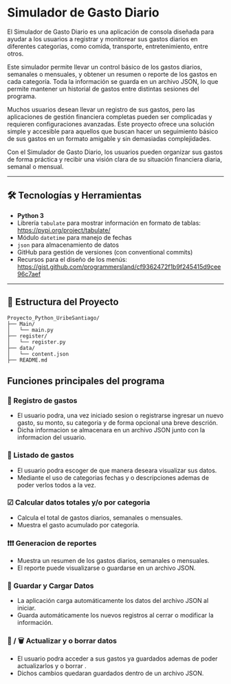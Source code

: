 # Simulador de Gasto Diario

El Simulador de Gasto Diario es una aplicación de consola diseñada para ayudar a los usuarios a registrar y monitorear sus gastos diarios en diferentes categorías, como comida, transporte, entretenimiento, entre otros.

Este simulador permite llevar un control básico de los gastos diarios, semanales o mensuales, y obtener un resumen o reporte de los gastos en cada categoría. Toda la información se guarda en un archivo JSON, lo que permite mantener un historial de gastos entre distintas sesiones del programa.

Muchos usuarios desean llevar un registro de sus gastos, pero las aplicaciones de gestión financiera completas pueden ser complicadas y requieren configuraciones avanzadas. Este proyecto ofrece una solución simple y accesible para aquellos que buscan hacer un seguimiento básico de sus gastos en un formato amigable y sin demasiadas complejidades. 

Con el Simulador de Gasto Diario, los usuarios pueden organizar sus gastos de forma práctica y recibir una visión clara de su situación financiera diaria, semanal o mensual.

---

## 🛠️ Tecnologías y Herramientas

- **Python 3**
- Librería `tabulate` para mostrar información en formato de tablas: https://pypi.org/project/tabulate/
- Módulo `datetime` para manejo de fechas
- `json` para almacenamiento de datos
- GitHub para gestión de versiones (con conventional commits)
- Recursos para el diseño de los menús: https://gist.github.com/programmersland/cf9362472f1b9f245415d9cee96c7aef

---

## 📂 Estructura del Proyecto
```
Proyecto_Python_UribeSantiago/
├── Main/
│   └── main.py
├── register/
│   └── register.py
├── data/
│   └── content.json
├── README.md
```

## Funciones principales del programa

### 🤑 Registro de gastos
- El usuario podra, una vez iniciado sesion o registrarse ingresar un nuevo gasto, su monto, su categoria y de forma opcional una breve descrión.
- Dicha informacion se almacenara en un archivo JSON junto con la informacion del usuario.

### 📜 Listado de gastos 
- El usuario podra escoger de que manera deseara visualizar sus datos.
- Mediante el uso de categorias fechas y o descripciones ademas de poder verlos todos a la vez.

### ☑ Calcular datos totales y/o por categoria 
- Calcula el total de gastos diarios, semanales o mensuales.
- Muestra el gasto acumulado por categoría.

### ❗❗❗ Generacion de reportes 
- Muestra un resumen de los gastos diarios, semanales o mensuales.
- El reporte puede visualizarse o guardarse en un archivo JSON.

### 🎦 Guardar y Cargar Datos 
- La aplicación carga automáticamente los datos del archivo JSON al iniciar.
- Guarda automáticamente los nuevos registros al cerrar o modificar la información.

### 🦾 / 🗑 Actualizar y o borrar datos 
- El usuario podra acceder a sus gastos ya guardados ademas de poder actualizarlos y o borrar .
- Dichos cambios quedaran guardados dentro de un archivo JSON.